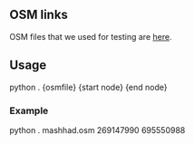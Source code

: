 ## OSM links
OSM files that we used for testing are [here](./osm_links).

## Usage
python . {osmfile} {start node} {end node}

### Example
python . mashhad.osm 269147990 695550988
